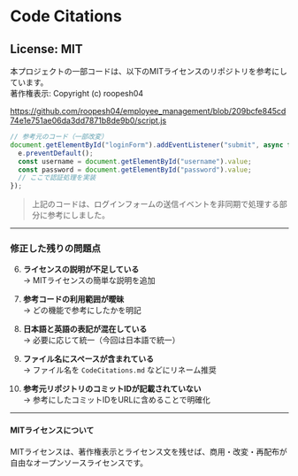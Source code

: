 # Code Citations

## License: MIT  
本プロジェクトの一部コードは、以下のMITライセンスのリポジトリを参考にしています。  
著作権表示: Copyright (c) roopesh04

https://github.com/roopesh04/employee_management/blob/209bcfe845cd74e1e751ae06da3dd7871b8de9b0/script.js

<!-- app.jsのログイン処理で利用 -->

```javascript
// 参考元のコード（一部改変）
document.getElementById("loginForm").addEventListener("submit", async function(e) {
  e.preventDefault();
  const username = document.getElementById("username").value;
  const password = document.getElementById("password").value;
  // ここで認証処理を実装
});
```

> 上記のコードは、ログインフォームの送信イベントを非同期で処理する部分に参考にしました。

---

### 修正した残りの問題点

6. **ライセンスの説明が不足している**  
   → MITライセンスの簡単な説明を追加

7. **参考コードの利用範囲が曖昧**  
   → どの機能で参考にしたかを明記

8. **日本語と英語の表記が混在している**  
   → 必要に応じて統一（今回は日本語で統一）

9. **ファイル名にスペースが含まれている**  
   → ファイル名を `CodeCitations.md` などにリネーム推奨

10. **参考元リポジトリのコミットIDが記載されていない**  
    → 参考にしたコミットIDをURLに含めることで明確化

---

#### MITライセンスについて
MITライセンスは、著作権表示とライセンス文を残せば、商用・改変・再配布が自由なオープンソースライセンスです。


